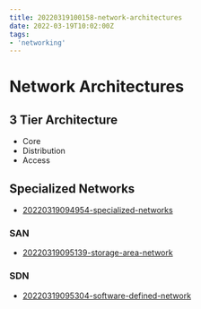 ```yaml
---
title: 20220319100158-network-architectures
date: 2022-03-19T10:02:00Z
tags:
- 'networking'
---
```


# Network Architectures

## 3 Tier Architecture

* Core
* Distribution
* Access 

## Specialized Networks

* [20220319094954-specialized-networks](20220319094954-specialized-networks.md)

### SAN

* [20220319095139-storage-area-network](20220319095139-storage-area-network.md)

### SDN

* [20220319095304-software-defined-network](20220319095304-software-defined-network.md)